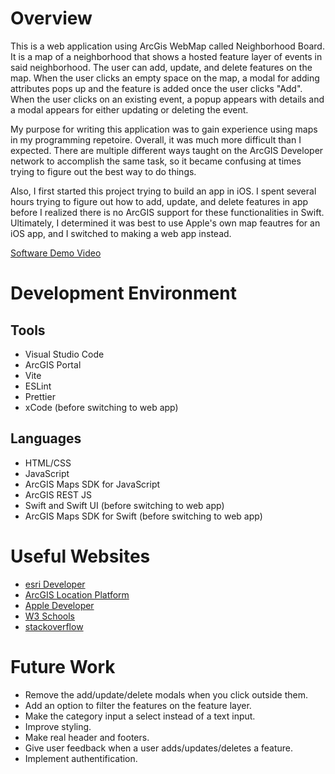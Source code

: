 # Overview

This is a web application using ArcGis WebMap called Neighborhood Board. It is a map of a neighborhood that shows a hosted feature layer of events in said neighborhood. The user can add, update, and delete features on the map. When the user clicks an empty space on the map, a modal for adding attributes pops up and the feature is added once the user clicks "Add". When the user clicks on an existing event, a popup appears with details and a modal appears for either updating or deleting the event.

My purpose for writing this application was to gain experience using maps in my programming repetoire. Overall, it was much more difficult than I expected. There are multiple different ways taught on the ArcGIS Developer network to accomplish the same task, so it became confusing at times trying to figure out the best way to do things. 

Also, I first started this project trying to build an app in iOS. I spent several hours trying to figure out how to add, update, and delete features in app before I realized there is no ArcGIS support for these functionalities in Swift. Ultimately, I determined it was best to use Apple's own map feautres for an iOS app, and I switched to making a web app instead.

[Software Demo Video](https://youtu.be/MBPiNhYeEDU)

# Development Environment

## Tools
* Visual Studio Code
* ArcGIS Portal
* Vite
* ESLint
* Prettier
* xCode (before switching to web app)

## Languages
* HTML/CSS
* JavaScript
* ArcGIS Maps SDK for JavaScript
* ArcGIS REST JS
* Swift and Swift UI (before switching to web app)
* ArcGIS Maps SDK for Swift (before switching to web app)

# Useful Websites

* [esri Developer](https://developers.arcgis.com/swift/sample-code/)
* [ArcGIS Location Platform](https://horneddaisy.maps.arcgis.com/home/organization.html#overview)
* [Apple Developer](https://developer.apple.com)
* [W3 Schools](https://www.w3schools.com)
* [stackoverflow](https://stackoverflow.com)

# Future Work

* Remove the add/update/delete modals when you click outside them.
* Add an option to filter the features on the feature layer.
* Make the category input a select instead of a text input.
* Improve styling.
* Make real header and footers.
* Give user feedback when a user adds/updates/deletes a feature.
* Implement authentification.

